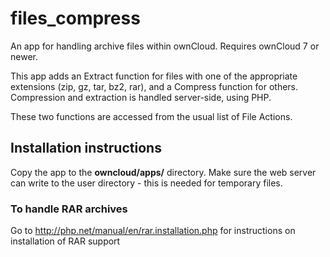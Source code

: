 # files_compress

An app for handling archive files within ownCloud. Requires ownCloud 7 or newer.

This app adds an Extract function for files with one of the appropriate extensions (zip, gz, tar, bz2, rar), and a Compress function for others. Compression and extraction is handled server-side, using PHP.

These two functions are accessed from the usual list of File Actions.

## Installation instructions
Copy the app to the **owncloud/apps/** directory. Make sure the web server can write to the user directory - this is needed for temporary files.

### To handle RAR archives
Go to http://php.net/manual/en/rar.installation.php for instructions on installation of RAR support
